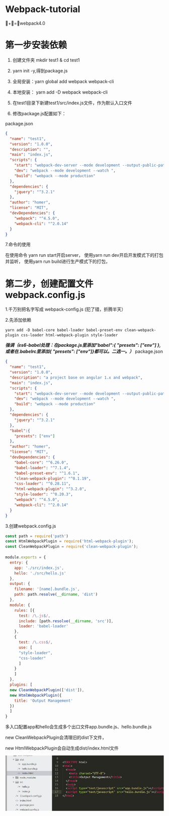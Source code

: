 # Webpack-tutorial
:cherries:+:lemon:=:heartbeat:webpack4.0

# 第一步安装依赖

1. 创建文件夹 mkdir test1 & cd test1

2. yarn init -y,得到package.js

3. 全局安装：yarn global add webpack webpack-cli

4. 本地安装： yarn add -D webpack webpack-cli

5. 在test1目录下新建test1/src/index.js文件，作为默认入口文件

6. 修改package.js配置如下：

package.json
```json
{
  "name": "test1",
  "version": "1.0.0",
  "description": "",
  "main": "index.js",
  "scripts": {
    "start": "webpack-dev-server --mode development --output-public-path dist --open",
    "dev": "webpack --mode development --watch ",
    "build": "webpack --mode production"
  },
  "dependencies": {
    "jquery": "^3.2.1"
  },
  "author": "homer",
  "license": "MIT",
  "devDependencies": {
    "webpack": "^4.5.0",
    "webpack-cli": "^2.0.14"
  }
}
```
7.命令的使用

在使用命令 yarn run start开启server，
使用yarn run dev开启开发模式下的打包并监听，
使用yarn run build进行生产模式下的打包，


# 第二步，创建配置文件webpack.config.js

1.千万别把名字写成 webpack-config.js (犯了错，折腾半天）

2.先添加依赖
```npm
yarn add -D babel-core babel-loader babel-preset-env clean-webpack-plugin css-loader html-webpack-plugin style-loader
```
***强调（es6-babel处理：在package.js里添加"babel":{ "presets": ["env"] }, 或者在.babelrc里添加{ "presets": ["env"]}都可以。二选一。）***
package.json
```json
{
  "name": "test1",
  "version": "1.0.0",
  "description": "a project base on angular 1.x and webpack",
  "main": "index.js",
  "scripts": {
    "start": "webpack-dev-server --mode development --output-public-path dist --open",
    "dev": "webpack --mode development --watch ",
    "build": "webpack --mode production"
  },
  "dependencies": {
    "jquery": "^3.2.1"
  },
  "babel":{
    "presets": ["env"]
  },
  "author": "homer",
  "license": "MIT",
  "devDependencies": {
    "babel-core": "^6.26.0",
    "babel-loader": "^7.1.4",
    "babel-preset-env": "^1.6.1",
    "clean-webpack-plugin": "^0.1.19",
    "css-loader": "^0.28.11",
    "html-webpack-plugin": "^3.2.0",
    "style-loader": "^0.20.3",
    "webpack": "^4.5.0",
    "webpack-cli": "^2.0.14"
  }
}
```

3.创建webpack.config.js
```js
const path = require('path')
const HtmlWebpackPlugin = require('html-webpack-plugin');
const CleanWebpackPlugin = require('clean-webpack-plugin');

module.exports = {
  entry: { 
    app: './src/index.js',   
    hello: './src/hello.js'
  },
  output: {
    filename: '[name].bundle.js',
    path: path.resolve(__dirname, 'dist')
  },
  module: {
    rules: [{
      test: /\.js$/,
      include: [path.resolve(__dirname, 'src')],
      loader: 'babel-loader'
    },
    {
      test: /\.css$/,
      use: [
      "style-loader",
      "css-loader"
      ]
    }
    ]
  },
  plugins: [
  new CleanWebpackPlugin(['dist']),
  new HtmlWebpackPlugin({
    title: 'Output Management'
  })
  ]
}
```
多入口配置app和hello会生成多个出口文件app.bundle.js、hello.bundle.js

new CleanWebpackPlugin会清理旧的dist下文件，

new HtmlWebpackPlugin会自动生成dist/index.html文件

![01.png](/img/01.jpg)






























